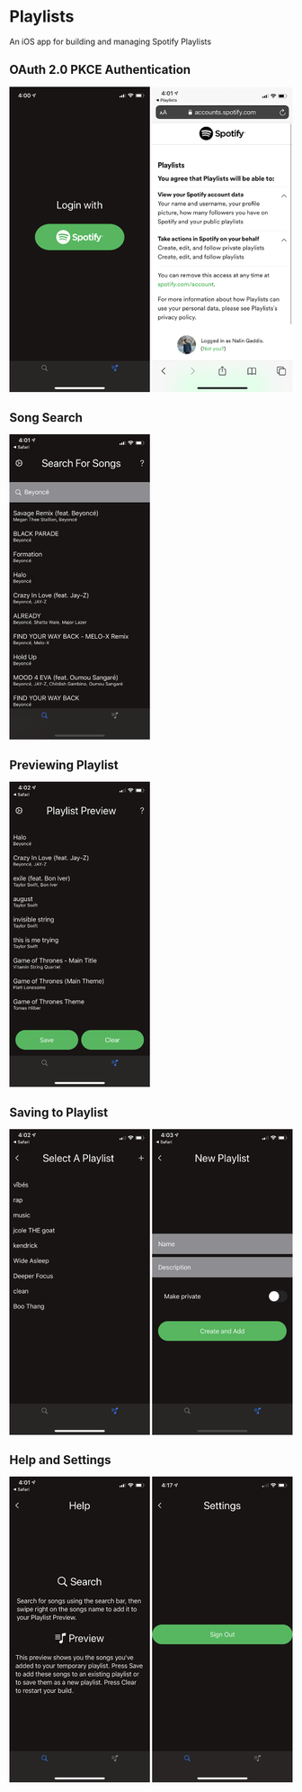 # Playlists
An iOS app for building and managing Spotify Playlists

## OAuth 2.0 PKCE Authentication
<img src="https://github.com/nalingaddis/Playlists/blob/master/DemoImages/login.PNG" width="250"></img>
<img src="https://github.com/nalingaddis/Playlists/blob/master/DemoImages/spotify_authentication.PNG" width="250"></img>

## Song Search
<img src="https://github.com/nalingaddis/Playlists/blob/master/DemoImages/song_search.PNG" width="250"></img>

## Previewing Playlist
<img src="https://github.com/nalingaddis/Playlists/blob/master/DemoImages/playlist_preview.PNG" width="250"></img>

## Saving to Playlist
<img src="https://github.com/nalingaddis/Playlists/blob/master/DemoImages/select_playlist.PNG" width="250"></img>
<img src="https://github.com/nalingaddis/Playlists/blob/master/DemoImages/add_playlist.PNG" width="250"></img>

## Help and Settings
<img src="https://github.com/nalingaddis/Playlists/blob/master/DemoImages/help_page.PNG" width="250"></img>
<img src="https://github.com/nalingaddis/Playlists/blob/master/DemoImages/settings.png" width="250"></img>
